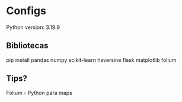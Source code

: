 # Configs

Python version: 3.19.9

## Bibliotecas

pip install pandas numpy scikit-learn haversine flask matplotlib folium

## Tips?

Folium - Python para maps
